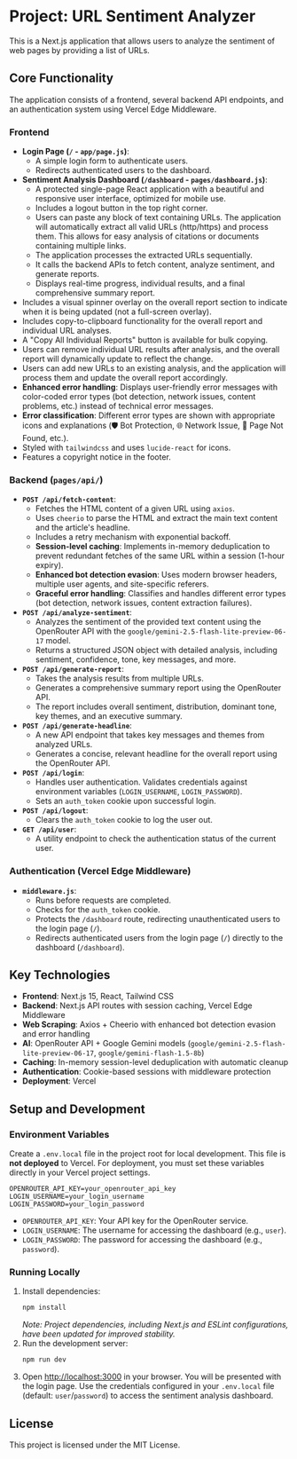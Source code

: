 # Project: URL Sentiment Analyzer

This is a Next.js application that allows users to analyze the sentiment of web pages by providing a list of URLs.

## Core Functionality

The application consists of a frontend, several backend API endpoints, and an authentication system using Vercel Edge Middleware.

### Frontend

*   **Login Page (`/` - `app/page.js`)**:
    *   A simple login form to authenticate users.
    *   Redirects authenticated users to the dashboard.
*   **Sentiment Analysis Dashboard (`/dashboard` - `pages/dashboard.js`)**:
    *   A protected single-page React application with a beautiful and responsive user interface, optimized for mobile use.
    *   Includes a logout button in the top right corner.
    *   Users can paste any block of text containing URLs. The application will automatically extract all valid URLs (http/https) and process them. This allows for easy analysis of citations or documents containing multiple links.
    *   The application processes the extracted URLs sequentially.
    *   It calls the backend APIs to fetch content, analyze sentiment, and generate reports.
    *   Displays real-time progress, individual results, and a final comprehensive summary report.
*   Includes a visual spinner overlay on the overall report section to indicate when it is being updated (not a full-screen overlay).
*   Includes copy-to-clipboard functionality for the overall report and individual URL analyses.
*   A "Copy All Individual Reports" button is available for bulk copying.
*   Users can remove individual URL results after analysis, and the overall report will dynamically update to reflect the change.
*   Users can add new URLs to an existing analysis, and the application will process them and update the overall report accordingly.
*   **Enhanced error handling**: Displays user-friendly error messages with color-coded error types (bot detection, network issues, content problems, etc.) instead of technical error messages.
*   **Error classification**: Different error types are shown with appropriate icons and explanations (🛡️ Bot Protection, 🌐 Network Issue, 📄 Page Not Found, etc.).
*   Styled with `tailwindcss` and uses `lucide-react` for icons.
*   Features a copyright notice in the footer.

### Backend (`pages/api/`)

*   **`POST /api/fetch-content`**:
    *   Fetches the HTML content of a given URL using `axios`.
    *   Uses `cheerio` to parse the HTML and extract the main text content and the article's headline.
    *   Includes a retry mechanism with exponential backoff.
    *   **Session-level caching**: Implements in-memory deduplication to prevent redundant fetches of the same URL within a session (1-hour expiry).
    *   **Enhanced bot detection evasion**: Uses modern browser headers, multiple user agents, and site-specific referers.
    *   **Graceful error handling**: Classifies and handles different error types (bot detection, network issues, content extraction failures).
*   **`POST /api/analyze-sentiment`**:
    *   Analyzes the sentiment of the provided text content using the OpenRouter API with the `google/gemini-2.5-flash-lite-preview-06-17` model.
    *   Returns a structured JSON object with detailed analysis, including sentiment, confidence, tone, key messages, and more.
*   **`POST /api/generate-report`**:
    *   Takes the analysis results from multiple URLs.
    *   Generates a comprehensive summary report using the OpenRouter API.
    *   The report includes overall sentiment, distribution, dominant tone, key themes, and an executive summary.
*   **`POST /api/generate-headline`**:
    *   A new API endpoint that takes key messages and themes from analyzed URLs.
    *   Generates a concise, relevant headline for the overall report using the OpenRouter API.
*   **`POST /api/login`**:
    *   Handles user authentication. Validates credentials against environment variables (`LOGIN_USERNAME`, `LOGIN_PASSWORD`).
    *   Sets an `auth_token` cookie upon successful login.
*   **`POST /api/logout`**:
    *   Clears the `auth_token` cookie to log the user out.
*   **`GET /api/user`**:
    *   A utility endpoint to check the authentication status of the current user.

### Authentication (Vercel Edge Middleware)

*   **`middleware.js`**:
    *   Runs before requests are completed.
    *   Checks for the `auth_token` cookie.
    *   Protects the `/dashboard` route, redirecting unauthenticated users to the login page (`/`).
    *   Redirects authenticated users from the login page (`/`) directly to the dashboard (`/dashboard`).

## Key Technologies

*   **Frontend**: Next.js 15, React, Tailwind CSS
*   **Backend**: Next.js API routes with session caching, Vercel Edge Middleware
*   **Web Scraping**: Axios + Cheerio with enhanced bot detection evasion and error handling
*   **AI**: OpenRouter API + Google Gemini models (`google/gemini-2.5-flash-lite-preview-06-17`, `google/gemini-flash-1.5-8b`)
*   **Caching**: In-memory session-level deduplication with automatic cleanup
*   **Authentication**: Cookie-based sessions with middleware protection
*   **Deployment**: Vercel

## Setup and Development

### Environment Variables

Create a `.env.local` file in the project root for local development. This file is **not deployed** to Vercel. For deployment, you must set these variables directly in your Vercel project settings.

```
OPENROUTER_API_KEY=your_openrouter_api_key
LOGIN_USERNAME=your_login_username
LOGIN_PASSWORD=your_login_password
```

*   `OPENROUTER_API_KEY`: Your API key for the OpenRouter service.
*   `LOGIN_USERNAME`: The username for accessing the dashboard (e.g., `user`).
*   `LOGIN_PASSWORD`: The password for accessing the dashboard (e.g., `password`).

### Running Locally

1.  Install dependencies:
    ```bash
    npm install
    ```
    *Note: Project dependencies, including Next.js and ESLint configurations, have been updated for improved stability.*
2.  Run the development server:
    ```bash
    npm run dev
    ```
3.  Open [http://localhost:3000](http://localhost:3000) in your browser. You will be presented with the login page. Use the credentials configured in your `.env.local` file (default: `user`/`password`) to access the sentiment analysis dashboard.

## License

This project is licensed under the MIT License.